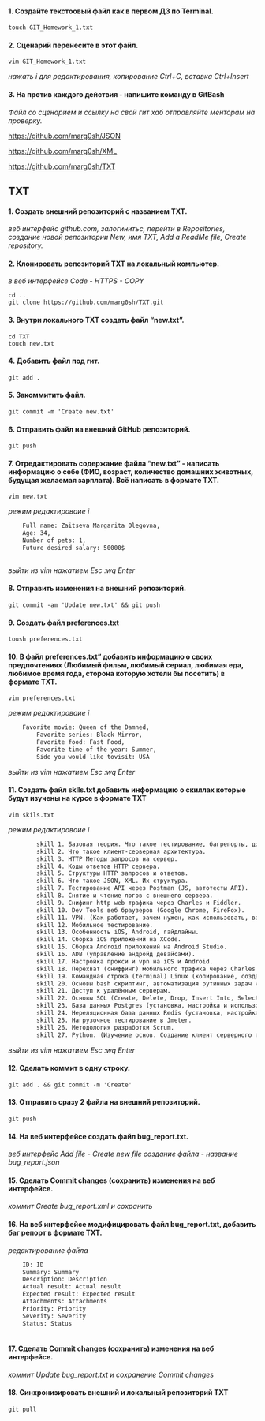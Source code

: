 #### 1. Создайте текстоовый файл как в первом ДЗ по Terminal.
```
touch GIT_Homework_1.txt
```

#### 2. Сценарий перенесите в этот файл.
```
vim GIT_Homework_1.txt
```
*нажать i для редактирования, копирование Ctrl+C, вставка Ctrl+Insert*

#### 3. На против каждого действия - напишите команду в GitBash
*Файл со сценарием и ссылку на свой гит хаб отправляйте менторам на проверку.*
  
https://github.com/marg0sh/JSON
  
https://github.com/marg0sh/XML
  
https://github.com/marg0sh/TXT


## TXT
#### 1. Создать внешний репозиторий c названием TXT.
*веб интерфейс github.com, залогинитьс, перейти в Repositories, создание новой репозитории New, имя TXT, Add a ReadMe file, Create repository.*

#### 2. Клонировать репозиторий TXT на локальный компьютер.
*в веб интерфейсе Code - HTTPS - COPY*
```
cd ..
git clone https://github.com/marg0sh/TXT.git
```

#### 3. Внутри локального TXT создать файл “new.txt”.
```
cd TXT
touch new.txt
```

#### 4. Добавить файл под гит.
```
git add .
```

#### 5. Закоммитить файл.
```
git commit -m 'Create new.txt'
```

#### 6. Отправить файл на внешний GitHub репозиторий.
```
git push
```

#### 7. Отредактировать содержание файла “new.txt” - написать информацию о себе (ФИО, возраст, количество домашних животных, будущая желаемая зарплата). Всё написать в формате TXT.
```
vim new.txt
```
*режим редактироваие i*
```txt
	Full name: Zaitseva Margarita Olegovna,
	Age: 34,
	Number of pets: 1,
	Future desired salary: 50000$
  
```
*выйти из vim нажатием Esc :wq Enter*

#### 8. Отправить изменения на внешний репозиторий.
```
git commit -am 'Update new.txt' && git push
```

#### 9. Создать файл preferences.txt
```
toush preferences.txt
```

#### 10. В файл preferences.txt” добавить информацию о своих предпочтениях (Любимый фильм, любимый сериал, любимая еда, любимое время года, сторона которую хотели бы посетить) в формате TXT.
```
vim preferences.txt
```
*режим редактироваие i*
```txt
	Favorite movie: Queen of the Damned,
        Favorite series: Black Mirror,
        Favorite food: Fast Food,
        Favorite time of the year: Summer,
        Side you would like tovisit: USA

```
*выйти из vim нажатием Esc :wq Enter*

#### 11. Создать файл sklls.txt добавить информацию о скиллах которые будут изучены на курсе в формате TXT
```
vim skils.txt
```
*режим редактироваие i*
```txt
        skill 1. Базовая теория. Что такое тестирование, багрепорты, документация, виды, методы, направления тестирования и т.п. SDLC, STLC.
        skill 2. Что такое клиент-серверная архитектура.
        skill 3. HTTP Методы запросов на сервер.
        skill 4. Коды ответов HTTP сервера.
        skill 5. Структуры HTTP запросов и ответов.
        skill 6. Что такое JSON, XML. Их структура.
        skill 7. Тестирование API через Postman (JS, автотесты API).
        skill 8. Снятие и чтение логов c внешнего сервера.
        skill 9. Снифинг http web трафика через Charles и Fiddler.
        skill 10. Dev Tools веб браузеров (Google Chrome, FireFox).
        skill 11. VPN. (Как работает, зачем нужен, как использовать, варианты инструментов)
        skill 12. Мобильное тестирование.
        skill 13. Особенность iOS, Android, гайдлайны.
        skill 14. Сборка iOS приложений на XCode.
        skill 15. Сборка Android приложений на Android Studio.
        skill 16. ADB (управление андройд девайсами).
        skill 17. Настройка прокси и vpn на iOS и Android.
        skill 18. Перехват (сниффинг) мобильного трафика через Charles и Fiddler на iOS и Android.
        skill 19. Командная строка (terminal) Linux (копирование, создание, просмотр, перемещение файлов на серверах без графического интерфейса)
        skill 20. Основы bash скриптинг, автоматизация рутинных задач на сервере.
        skill 21. Доступ к удалённым серверам.
        skill 22. Основы SQL (Create, Delete, Drop, Insert Into, Select, From, Where, Join).
        skill 23. База данных Postgres (установка, настройка и использование).
        skill 24. Нереляционная база данных Redis (установка, настройка и использование).
        skill 25. Нагрузочное тестирование в Jmeter.
        skill 26. Методология разработки Scrum.
        skill 27. Python. (Изучение основ. Создание клиент серверного приложения)

```
*выйти из vim нажатием Esc :wq Enter*

#### 12. Сделать коммит в одну строку.
```
git add . && git commit -m 'Create'
```

#### 13. Отправить сразу 2 файла на внешний репозиторий.
```
git push
```

#### 14. На веб интерфейсе создать файл bug_report.txt.
*веб интерфейс Add file - Create new file создание файла - название bug_report.json*

#### 15. Сделать Commit changes (сохранить) изменения на веб интерфейсе.
*коммит Create bug_report.xml и сохранить*

#### 16. На веб интерфейсе модифицировать файл bug_report.txt, добавить баг репорт в формате TXT.
*редактирование файла*
```txt
	ID: ID
	Summary: Summary
	Description: Description
	Actual result: Actual result
	Expected result: Expected result
	Attachments: Attachments
	Priority: Priority
	Severity: Severity
	Status: Status
  
```

#### 17. Сделать Commit changes (сохранить) изменения на веб интерфейсе.
*коммит Update bug_report.txt и сохранение Commit changes*

#### 18. Синхронизировать внешний и локальный репозиторий TXT
```
git pull
```
